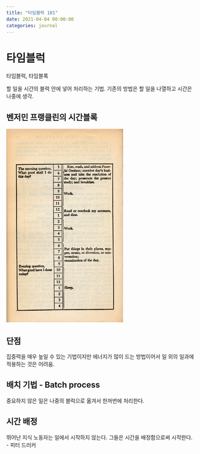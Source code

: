 ```yaml
---
title: "타임블럭 101"
date: 2021-04-04 00:00:00
categories: journal
---
```


# 타임블럭

타임블럭, 타임블록

할 일을 시간의 블럭 안에 넣어 처리하는 기법. 기존의 방법은 할 일을 나열하고 시간은 나중에 생각.

## 벤저민 프랭클린의 시간블록

![벤자민 프랭클린 타임블록](/assets/image/benjamin-timetable.png)

## 단점

집중력을 매우 높일 수 있는 기법이지만 에너지가 많이 드는 방법이어서 일 외의 일과에 적용하는 것은 어려움.

## 배치 기법 - Batch process

중요하지 않은 일은 나중의 블럭으로 옮겨서 한꺼번에 처리한다.

## 시간 배정

뛰어난 지식 노동자는 일에서 시작하지 않는다. 그들은 시간을 배정함으로써 시작한다. - 피터 드러커
